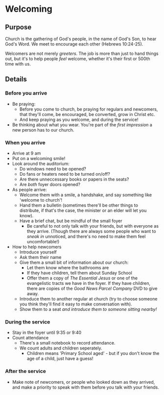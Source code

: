 # Welcoming

## Purpose

Church is the gathering of God's people, in the name of God's Son, to hear God's Word. We meet to encourage each other \(Hebrews 10:24-25\).

Welcomers are not merely _greeters_. The job is more than just to hand things out, but it's to help people _feel_ welcome, whether it's their first or 500th time with us.

## Details

### Before you arrive

* Be praying:
  * Before you come to church, be praying for regulars and newcomers, that they'll come, be encouraged, be converted, grow in Christ etc.
  * And keep praying as you welcome, and during the service!
* Be thinking about what you wear. You're part of the _first impression_ a new person has to our church.

### When you arrive

* Arrive at 9 am
* Put on a welcoming smile!
* Look around the auditorium:
  * Do windows need to be opened?
  * Do fans or heaters need to be turned on/off?
  * Are there unneccessary books or papers in the seats?
  * Are _both_ foyer doors opened?
* As people arrive:
  * Welcome them with a smile, a handshake, and say something like 'welcome to church'!
  * Hand them a bulletin \(sometimes there'll be other things to distribute, if that's the case, the minister or an elder will let you know\).
  * Have a brief chat, but be mindful of the small foyer
    * Be careful to not only talk with your friends, but with everyone as they arrive. \(Though there are always some people who want to _sneak in_ unnoticed, and there's no need to make them feel uncomfortable!\)
* How to help newcomers
  * Introduce yourself
  * Ask them their name
  * Give them a small bit of information about our church:
    * Let them know where the bathrooms are
    * If they have children, tell them about Sunday School
    * Offer them a copy of _The Essential Jesus_ or one of the evangelistic tracts we have in the foyer. If they have children, there are copies of the _Good News Parcel Company_ DVD to give away.
  * Introduce them to another regular at church \(try to choose someone you think they'll find it easy to make conversation with\).
  * Show them to a seat _and introduce them to someone sitting nearby!_

### During the service

* Stay in the foyer until 9:35 or 9:40
* Count attendance
  * There's a small notebook to record attendance.
  * We count adults and children seperately.
    * Children means 'Primary School aged' - but if you don't know the age of a child, just have a guess!

### After the service

* Make note of newcomers, or people who looked down as they arrived, and make a priority to speak with them before you talk with your friends.



